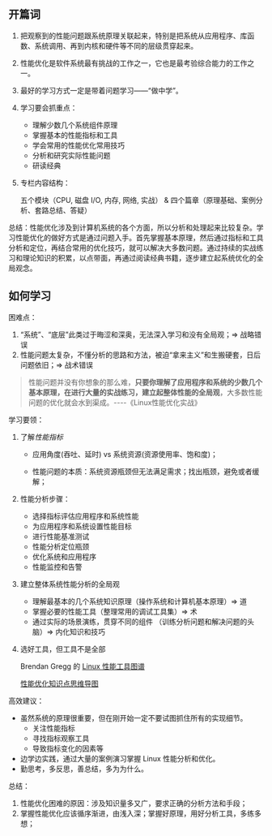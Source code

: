 ## 开篇词



1. 把观察到的性能问题跟系统原理关联起来，特别是把系统从应用程序、库函数、系统调用、再到内核和硬件等不同的层级贯穿起来。
2. 性能优化是软件系统最有挑战的工作之一，它也是最考验综合能力的工作之一。
3. 最好的学习方式一定是带着问题学习——“做中学”。
4. 学习要会抓重点：
   * 理解少数几个系统组件原理
   * 掌握基本的性能指标和工具
   * 学会常用的性能优化常用技巧
   * 分析和研究实际性能问题
   * 研读经典

5. 专栏内容结构：

   五个模块（CPU, 磁盘 I/O, 内存, 网络, 实战） &   四个篇章（原理基础、案例分析、套路总结、答疑）



总结：性能优化涉及到计算机系统的各个方面，所以分析和处理起来比较复杂。学习性能优化的做好方式是通过问题入手。首先掌握基本原理，然后通过指标和工具分析和定位，再结合常用的优化技巧，就可以解决大多数问题。通过持续的实战练习和理论知识的积累，以点带面，再通过阅读经典书籍，逐步建立起系统优化的全局观念。



## 如何学习



困难点：

1. “系统”、“底层”此类过于晦涩和深奥，无法深入学习和没有全局观；=> 战略错误
2. 性能问题太复杂，不懂分析的思路和方法，被迫“拿来主义”和生搬硬套，日后问题依旧；=> 战术错误



> 性能问题并没有你想象的那么难，**只要你理解了应用程序和系统的少数几个基本原理，在进行大量的实战练习，建立起整体性能的全局观**，大多数性能问题的优化就会水到渠成。----《Linux性能优化实战》



学习要领：

1. 了解*性能指标*

   * 应用角度(吞吐、延时) vs 系统资源(资源使用率、饱和度)；

   * 性能问题的本质：系统资源瓶颈但无法满足需求；找出瓶颈，避免或者缓解；

2. 性能分析步骤：

   * 选择指标评估应用程序和系统性能
   * 为应用程序和系统设置性能目标
   * 进行性能基准测试
   * 性能分析定位瓶颈
   * 优化系统和应用程序
   * 性能监控和告警

3. 建立整体系统性能分析的全局观

   * 理解最基本的几个系统知识原理（操作系统和计算机基本原理）=> 道
   * 掌握必要的性能工具（整理常用的调试工具集）=> 术
   * 通过实际的场景演练，贯穿不同的组件 （训练分析问题和解决问题的头脑）=> 内化知识和技巧

4. 选好工具，但工具不是全部

   Brendan Gregg 的 [Linux 性能工具图谱](https://static001.geekbang.org/resource/image/9e/7a/9ee6c1c5d88b0468af1a3280865a6b7a.png)

   [性能优化知识点思维导图 ](https://static001.geekbang.org/resource/image/0f/ba/0faf56cd9521e665f739b03dd04470ba.png)



高效建议：

* 虽然系统的原理很重要，但在刚开始一定不要试图抓住所有的实现细节。
  * 关注性能指标
  * 寻找指标观察工具
  * 导致指标变化的因素等
* 边学边实践，通过大量的案例演习掌握 Linux 性能分析和优化。
* 勤思考，多反思，善总结，多为为什么。



总结：

1. 性能优化困难的原因：涉及知识量多又广，要求正确的分析方法和手段；
2. 掌握性能优化应该循序渐进，由浅入深；掌握好原理，用好分析工具，多练多想；

